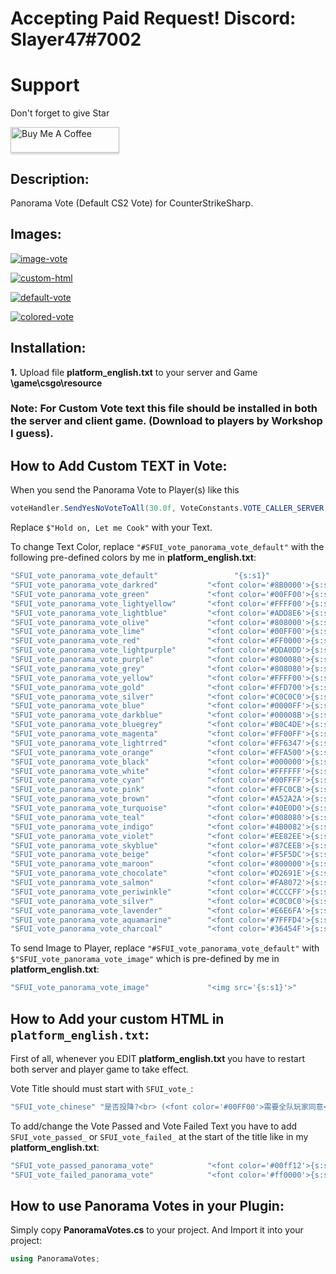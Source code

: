 # Accepting Paid Request! Discord: Slayer47#7002
# Support
Don't forget to give Star

<a href="https://www.buymeacoffee.com/slayer47" target="_blank"><img src="https://www.buymeacoffee.com/assets/img/custom_images/orange_img.png" alt="Buy Me A Coffee" style="height: 41px !important;width: 174px !important;box-shadow: 0px 3px 2px 0px rgba(190, 190, 190, 0.5) !important;-webkit-box-shadow: 0px 3px 2px 0px rgba(190, 190, 190, 0.5) !important;" ></a>

## Description:
Panorama Vote (Default CS2 Vote) for CounterStrikeSharp.
## Images:

<a href="https://ibb.co/MkQxzMxc"><img src="https://i.ibb.co/r2NRB4Rx/image-vote.png" alt="image-vote" border="0"></a> 

<a href="https://ibb.co/ch1zQfdP"><img src="https://i.ibb.co/5h6qLpVd/custom-html.png" alt="custom-html" border="0"></a>

<a href="https://ibb.co/twxZ5vHJ"><img src="https://i.ibb.co/MyG8LtgC/default-vote.png" alt="default-vote" border="0"></a>

<a href="https://ibb.co/WW3sT90f"><img src="https://i.ibb.co/3yskJXvc/colored-vote.png" alt="colored-vote" border="0"></a>

## Installation:
**1.** Upload file **platform_english.txt** to your server and Game **\game\csgo\resource**
### Note: For Custom Vote text this file should be installed in both the server and client game. (Download to players by Workshop I guess).

## How to Add Custom TEXT in Vote:
When you send the Panorama Vote to Player(s) like this
```c#
voteHandler.SendYesNoVoteToAll(30.0f, VoteConstants.VOTE_CALLER_SERVER, "#SFUI_vote_panorama_vote_default", $"Hold on, Let me Cook", VoteResultCallback, VoteHandlerCallback);
```

Replace `$"Hold on, Let me Cook"` with your Text.

To change Text Color, replace `"#SFUI_vote_panorama_vote_default"` with the following pre-defined colors by me in **platform_english.txt**:

```c#
"SFUI_vote_panorama_vote_default"			      "{s:s1}"
"SFUI_vote_panorama_vote_darkred"           "<font color='#8B0000'>{s:s1}</font>"
"SFUI_vote_panorama_vote_green"             "<font color='#00FF00'>{s:s1}</font>"
"SFUI_vote_panorama_vote_lightyellow"       "<font color='#FFFF00'>{s:s1}</font>"
"SFUI_vote_panorama_vote_lightblue"         "<font color='#ADD8E6'>{s:s1}</font>"
"SFUI_vote_panorama_vote_olive"             "<font color='#808000'>{s:s1}</font>"
"SFUI_vote_panorama_vote_lime"              "<font color='#00FF00'>{s:s1}</font>"
"SFUI_vote_panorama_vote_red"               "<font color='#FF0000'>{s:s1}</font>"
"SFUI_vote_panorama_vote_lightpurple"       "<font color='#DDA0DD'>{s:s1}</font>"
"SFUI_vote_panorama_vote_purple"            "<font color='#800080'>{s:s1}</font>"
"SFUI_vote_panorama_vote_grey"              "<font color='#808080'>{s:s1}</font>"
"SFUI_vote_panorama_vote_yellow"            "<font color='#FFFF00'>{s:s1}</font>"
"SFUI_vote_panorama_vote_gold"              "<font color='#FFD700'>{s:s1}</font>"
"SFUI_vote_panorama_vote_silver"            "<font color='#C0C0C0'>{s:s1}</font>"
"SFUI_vote_panorama_vote_blue"              "<font color='#0000FF'>{s:s1}</font>"
"SFUI_vote_panorama_vote_darkblue"          "<font color='#00008B'>{s:s1}</font>"
"SFUI_vote_panorama_vote_bluegrey"          "<font color='#B0C4DE'>{s:s1}</font>"
"SFUI_vote_panorama_vote_magenta"           "<font color='#FF00FF'>{s:s1}</font>"
"SFUI_vote_panorama_vote_lightrred"         "<font color='#FF6347'>{s:s1}</font>"
"SFUI_vote_panorama_vote_orange"            "<font color='#FFA500'>{s:s1}</font>"
"SFUI_vote_panorama_vote_black"             "<font color='#000000'>{s:s1}</font>"
"SFUI_vote_panorama_vote_white"             "<font color='#FFFFFF'>{s:s1}</font>"
"SFUI_vote_panorama_vote_cyan"              "<font color='#00FFFF'>{s:s1}</font>"
"SFUI_vote_panorama_vote_pink"              "<font color='#FFC0CB'>{s:s1}</font>"
"SFUI_vote_panorama_vote_brown"             "<font color='#A52A2A'>{s:s1}</font>"
"SFUI_vote_panorama_vote_turquoise"         "<font color='#40E0D0'>{s:s1}</font>"
"SFUI_vote_panorama_vote_teal"              "<font color='#008080'>{s:s1}</font>"
"SFUI_vote_panorama_vote_indigo"            "<font color='#4B0082'>{s:s1}</font>"
"SFUI_vote_panorama_vote_violet"            "<font color='#EE82EE'>{s:s1}</font>"
"SFUI_vote_panorama_vote_skyblue"           "<font color='#87CEEB'>{s:s1}</font>"
"SFUI_vote_panorama_vote_beige"             "<font color='#F5F5DC'>{s:s1}</font>"
"SFUI_vote_panorama_vote_maroon"            "<font color='#800000'>{s:s1}</font>"
"SFUI_vote_panorama_vote_chocolate"         "<font color='#D2691E'>{s:s1}</font>"
"SFUI_vote_panorama_vote_salmon"            "<font color='#FA8072'>{s:s1}</font>"
"SFUI_vote_panorama_vote_periwinkle"        "<font color='#CCCCFF'>{s:s1}</font>"
"SFUI_vote_panorama_vote_silver"            "<font color='#C0C0C0'>{s:s1}</font>"
"SFUI_vote_panorama_vote_lavender"          "<font color='#E6E6FA'>{s:s1}</font>"
"SFUI_vote_panorama_vote_aquamarine"        "<font color='#7FFFD4'>{s:s1}</font>"
"SFUI_vote_panorama_vote_charcoal"          "<font color='#36454F'>{s:s1}</font>"
```

To send Image to Player, replace `"#SFUI_vote_panorama_vote_default"` with `$"SFUI_vote_panorama_vote_image"` which is pre-defined by me in **platform_english.txt**:

```c#
"SFUI_vote_panorama_vote_image"				"<img src='{s:s1}'>"
```

## How to Add your custom HTML in `platform_english.txt`:

First of all, whenever you EDIT **platform_english.txt** you have to restart both server and player game to take effect.

Vote Title should must start with `SFUI_vote_`:

```c#
"SFUI_vote_chinese" "是否投降?<br> (<font color='#00FF00'>需要全队玩家同意</font>)"
```

To add/change the Vote Passed and Vote Failed Text you have to add `SFUI_vote_passed_` or `SFUI_vote_failed_` at the start of the title like in my **platform_english.txt**:

```c#
"SFUI_vote_passed_panorama_vote"			"<font color='#00ff12'>{s:s1}</font>"
"SFUI_vote_failed_panorama_vote"			"<font color='#ff0000'>{s:s1}</font>"
```

## How to use Panorama Votes in your Plugin:
Simply copy **PanoramaVotes.cs** to your project. And Import it into your project:
```c#
using PanoramaVotes;
```

